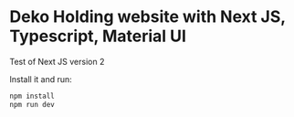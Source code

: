 # Deko Holding website with Next JS, Typescript, Material UI

Test of Next JS version 2

Install it and run:

```sh
npm install
npm run dev
```

